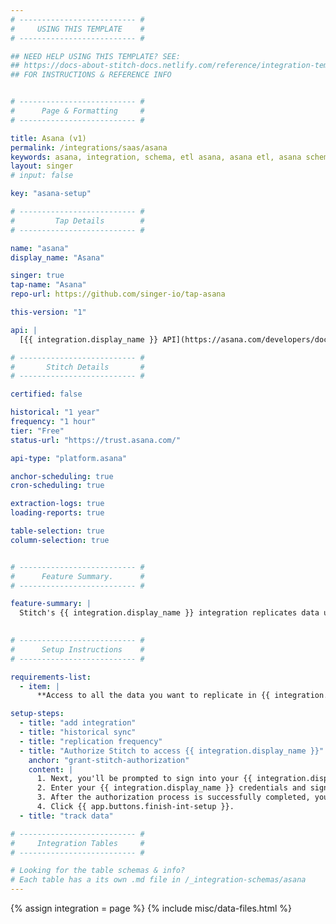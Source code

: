 ```yaml
---
# -------------------------- #
#     USING THIS TEMPLATE    #
# -------------------------- #

## NEED HELP USING THIS TEMPLATE? SEE:
## https://docs-about-stitch-docs.netlify.com/reference/integration-templates/saas/
## FOR INSTRUCTIONS & REFERENCE INFO


# -------------------------- #
#      Page & Formatting     #
# -------------------------- #

title: Asana (v1)
permalink: /integrations/saas/asana
keywords: asana, integration, schema, etl asana, asana etl, asana schema
layout: singer
# input: false

key: "asana-setup"

# -------------------------- #
#         Tap Details        #
# -------------------------- #

name: "asana"
display_name: "Asana"

singer: true 
tap-name: "Asana"
repo-url: https://github.com/singer-io/tap-asana

this-version: "1"

api: |
  [{{ integration.display_name }} API](https://asana.com/developers/documentation/examples-tutorials/overview){:target="new"}

# -------------------------- #
#       Stitch Details       #
# -------------------------- #

certified: false 

historical: "1 year"
frequency: "1 hour"
tier: "Free"
status-url: "https://trust.asana.com/"

api-type: "platform.asana"

anchor-scheduling: true
cron-scheduling: true

extraction-logs: true
loading-reports: true

table-selection: true
column-selection: true


# -------------------------- #
#      Feature Summary.      #
# -------------------------- #

feature-summary: |
  Stitch's {{ integration.display_name }} integration replicates data using the {{ integration.api | flatify | strip }}. Refer to the [Schema](#schema) section for a list of objects available for replication.

 
# -------------------------- #
#      Setup Instructions    #
# -------------------------- #

requirements-list:
  - item: |
      **Access to all the data you want to replicate in {{ integration.display_name }}.** This includes projects, tasks, tags, users, and workspaces. If the user authorizing the integration in Stitch doesn't have access to something in {{ integration.display_name }}, Stitch will be unable to replicate it.

setup-steps:
  - title: "add integration"
  - title: "historical sync"
  - title: "replication frequency"
  - title: "Authorize Stitch to access {{ integration.display_name }}"
    anchor: "grant-stitch-authorization"
    content: |
      1. Next, you'll be prompted to sign into your {{ integration.display_name }} account.
      2. Enter your {{ integration.display_name }} credentials and sign into your account.
      3. After the authorization process is successfully completed, you'll be directed back to Stitch.
      4. Click {{ app.buttons.finish-int-setup }}.
  - title: "track data"

# -------------------------- #
#     Integration Tables     #
# -------------------------- #

# Looking for the table schemas & info?
# Each table has a its own .md file in /_integration-schemas/asana
---
```

{% assign integration = page %}
{% include misc/data-files.html %}